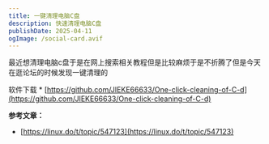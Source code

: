 ```yaml
---
title: 一键清理电脑C盘
description: 快速清理电脑C盘
publishDate: 2025-04-11
ogImage: /social-card.avif
---
```


最近想清理电脑c盘于是在网上搜索相关教程但是比较麻烦于是不折腾了但是今天在逛论坛的时候发现一键清理的

软件下载
* 
[https://github.com/JIEKE66633/One-click-cleaning-of-C-d](https://github.com/JIEKE66633/One-click-cleaning-of-C-d)

**参考文章：**

* [https://linux.do/t/topic/547123](https://linux.do/t/topic/547123)

